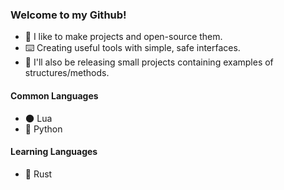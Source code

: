 ### Welcome to my Github!
- 🚪 I like to make projects and open-source them.
- ⌨️ Creating useful tools with simple, safe interfaces.
- 📌 I'll also be releasing small projects containing examples of structures/methods.


#### Common Languages
- 🌑 Lua
- 🐍 Python

#### Learning Languages
- 🦾 Rust

<!---
g-scope/g-scope is a ✨ special ✨ repository because its `README.md` (this file) appears on your GitHub profile.
You can click the Preview link to take a look at your changes.
--->
